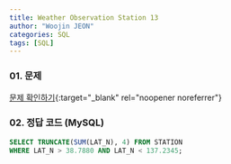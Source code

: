 ```yaml
---
title: Weather Observation Station 13
author: "Woojin JEON"
categories: SQL
tags: [SQL]
---
```


### 01. 문제

[문제 확인하기](https://www.hackerrank.com/challenges/weather-observation-station-13/problem?isFullScreen=true&h_r=next-challenge&h_v=zen){:target="_blank" rel="noopener noreferrer"}

### 02. 정답 코드 (MySQL)

```sql
SELECT TRUNCATE(SUM(LAT_N), 4) FROM STATION
WHERE LAT_N > 38.7880 AND LAT_N < 137.2345;
```

